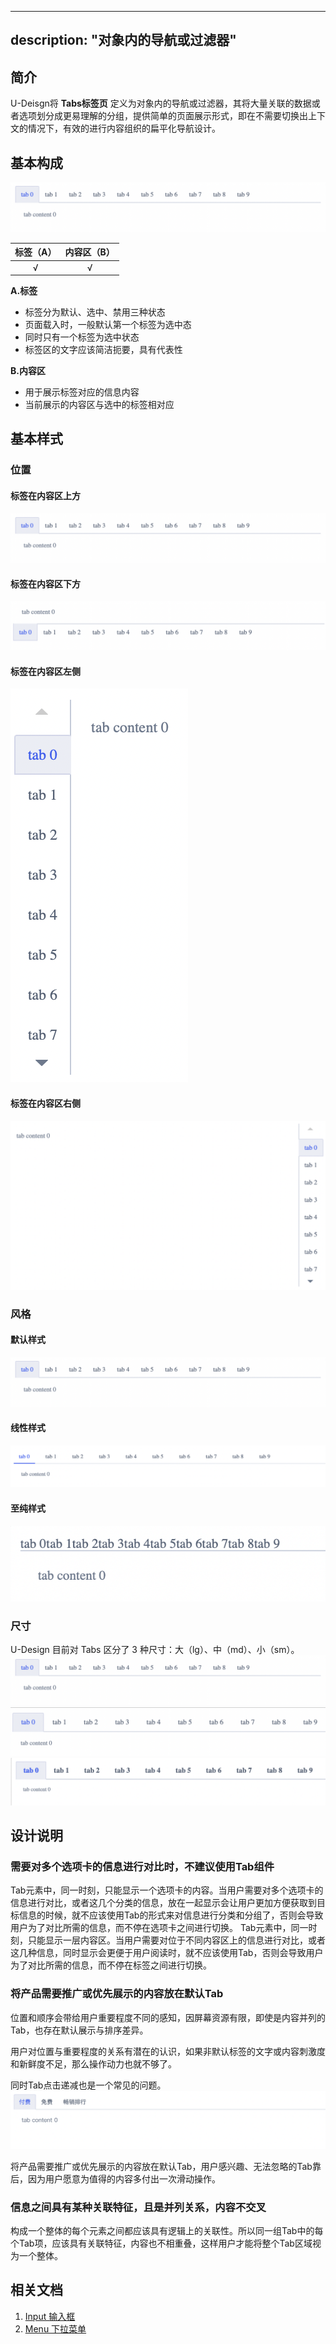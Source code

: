 
---
description: "对象内的导航或过滤器"
---

<!--副标题具体写法见源代码模式-->

## 简介

U-Deisgn将 **Tabs标签页** 定义为对象内的导航或过滤器，其将大量关联的数据或者选项划分成更易理解的分组，提供简单的页面展示形式，即在不需要切换出上下文的情况下，有效的进行内容组织的扁平化导航设计。


## 基本构成

![](../../../images/TAB/3.png)

| 标签（A） | 内容区（B） |
| :---------: | :-----------: |
|      √      |       √       |

**A.标签**

- 标签分为默认、选中、禁用三种状态
- 页面载入时，一般默认第一个标签为选中态
- 同时只有一个标签为选中状态
- 标签区的文字应该简洁扼要，具有代表性



**B.内容区**

- 用于展示标签对应的信息内容
- 当前展示的内容区与选中的标签相对应


## 基本样式

### 位置

#### 标签在内容区上方
![](../../../images/TAB/3.png)

#### 标签在内容区下方

![](../../../images/TAB/2.png)

#### 标签在内容区左侧
![](../../../images/TAB/5.png)

#### 标签在内容区右侧
![](../../../images/TAB/4.png)


### 风格
#### 默认样式
![](../../../images/TAB/3.png)
#### 线性样式
![](../../../images/TAB/7.png)
#### 至纯样式
![](../../../images/TAB/8.png)

### 尺寸
U-Design 目前对 Tabs 区分了 3 种尺寸：大（lg）、中（md）、小（sm）。
![](../../../images/TAB/3.png)
![](../../../images/TAB/9.png)
![](../../../images/TAB/10.png)



## 设计说明
### 需要对多个选项卡的信息进行对比时，不建议使用Tab组件
Tab元素中，同一时刻，只能显示一个选项卡的内容。当用户需要对多个选项卡的信息进行对比，或者这几个分类的信息，放在一起显示会让用户更加方便获取到目标信息的时候，就不应该使用Tab的形式来对信息进行分类和分组了，否则会导致用户为了对比所需的信息，而不停在选项卡之间进行切换。
Tab元素中，同一时刻，只能显示一层内容区。当用户需要对位于不同内容区上的信息进行对比，或者这几种信息，同时显示会更便于用户阅读时，就不应该使用Tab，否则会导致用户为了对比所需的信息，而不停在标签之间进行切换。



### 将产品需要推广或优先展示的内容放在默认Tab
位置和顺序会带给用户重要程度不同的感知，因屏幕资源有限，即使是内容并列的Tab，也存在默认展示与排序差异。

用户对位置与重要程度的关系有潜在的认识，如果非默认标签的文字或内容刺激度和新鲜度不足，那么操作动力也就不够了。

同时Tab点击递减也是一个常见的问题。
![](../../../images/TAB/23.png)


将产品需要推广或优先展示的内容放在默认Tab，用户感兴趣、无法忽略的Tab靠后，因为用户愿意为值得的内容多付出一次滑动操作。



### 信息之间具有某种关联特征，且是并列关系，内容不交叉
构成一个整体的每个元素之间都应该具有逻辑上的关联性。所以同一组Tab中的每个Tab项，应该具有关联特征，内容也不相重叠，这样用户才能将整个Tab区域视为一个整体。


## 相关文档

1. [Input 输入框](/component/Input/)
2. [Menu 下拉菜单](/component/Menu/)


